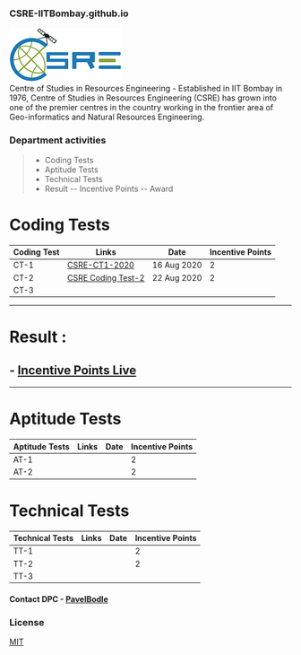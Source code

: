 ### CSRE-IITBombay.github.io  
![logo](https://github.com/PavelBodle/PavelBodle.github.io/blob/master/assets/logo.png?raw=true)  
Centre of Studies in Resources Engineering - Established in IIT Bombay in 1976, Centre of Studies in Resources Engineering (CSRE) has grown into one of the premier centres in the country working in the frontier area of Geo-informatics and Natural Resources Engineering.



### Department activities 

> - Coding Tests
> - Aptitude Tests
> - Technical Tests
> - Result
>   -- Incentive Points 
>   -- Award 


# Coding Tests

| Coding Test | Links |  Date | Incentive Points |
| ------ | ------ | ------ | ------ |
| CT-1 | [CSRE-CT1-2020](https://www.hackerrank.com/csre-ct1-2020) | 16 Aug 2020 | 2 |
| CT-2 | [CSRE Coding Test-2](https://www.hackerrank.com/csre-coding-test-2) | 22 Aug 2020  | 2 |
| CT-3 |  |  |  |


---
# Result :
## - [Incentive Points Live](https://docs.google.com/spreadsheets/d/e/2PACX-1vSM1fbMXQk9M_v_jXYX6yjsobGbVr2eP-XQsaYjsbAdvrHDRNmnLl1HWB07Fdo0u7xPXkFE69bH6pTx/pubhtml)
---

# Aptitude Tests
| Aptitude Tests| Links |  Date | Incentive Points |
| ------ | ------ | ------ | ------ |
| AT-1 |  |  | 2 |
| AT-2 |  |   | 2 |


# Technical Tests
| Technical Tests | Links |  Date | Incentive Points |
| ------ | ------ | ------ | ------ |
| TT-1 | |  | 2 |
| TT-2 |  |   | 2 |
| TT-3 |  |  |  |






#### Contact DPC - [PavelBodle](https://www.linkedin.com/in/pavelbodle/)

### License
[MIT](https://choosealicense.com/licenses/mit/)
